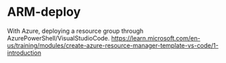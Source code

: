 # ARM-deploy
With Azure, deploying a resource group through AzurePowerShell/VisualStudioCode. 
https://learn.microsoft.com/en-us/training/modules/create-azure-resource-manager-template-vs-code/1-introduction
